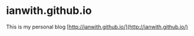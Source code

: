ianwith.github.io
=================

This is my personal blog
[http://ianwith.github.io/](http://ianwith.github.io/)
